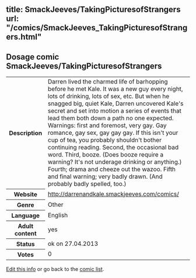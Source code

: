 title: SmackJeeves/TakingPicturesofStrangers
url: "/comics/SmackJeeves_TakingPicturesofStrangers.html"
---
Dosage comic SmackJeeves/TakingPicturesofStrangers
-----------------------------------------

<p id="msg"></p>
<script type="text/javascript">
if (window.location.search === '?edit_info_mail=sent_ok') {
  var elem = document.getElementById("msg");
  elem.innerHTML = 'Edited information sucessfully sent.';
  elem.className = 'ok';
}
</script>
<table class="comicinfo">
<tr>
<th>Description</th><td>Darren lived the charmed life of barhopping before he met Kale. It was a new guy every night, lots of drinking, lots of sex, etc. But when he snagged big, quiet Kale, Darren uncovered Kale's secret and set into motion a series of events that lead them both down a path no one expected. Warnings: first and foremost, very gay. Gay romance, gay sex, gay gay gay. If this isn't your cup of tea, you probably shouldn't bother continuing reading. Second, the occasional bad word. Third, booze. (Does booze require a warning? It's not underage drinking or anything.) Fourth; drama and cheeze out the wazoo. Fifth and final warning; very badly drawn. (And probably badly spelled, too.)</td>
</tr>
<tr>
<th>Website</th><td><a href="http://darrenandkale.smackjeeves.com/comics/">http://darrenandkale.smackjeeves.com/comics/</a></td>
</tr>
<tr>
<th>Genre</th><td>Other</td>
</tr>
<tr>
<th>Language</th><td>English</td>
</tr>
<tr>
<th>Adult content</th><td>yes</td>
</tr>
<tr>
<th>Status</th><td>ok on 27.04.2013</td>
</tr>
<tr>
<th>Votes</th><td>0</td>
</tr>
</table>

[Edit this info](SmackJeeves_TakingPicturesofStrangers_edit.html) or go back to the [comic list](../comic-index.html).
